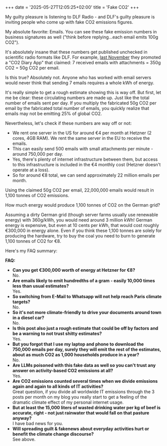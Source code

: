 +++
date = '2025-05-27T12:05:25+02:00'
title = 'Fake CO2'
+++

My guilty pleasure is listening to DLF Radio - and DLF's guilty pleasure is inviting people who come up with fake CO2 emissions figures.

My absolute favorite: Emails. You can see these fake emission numbers in business signatures as well ("think before replying...each email emits 100g CO2").

It's absolutely insane that these numbers get published unchecked in scientific radio formats like DLF. For example, [last November](https://www.deutschlandfunk.de/rueckblick-weltnaturkonferenz-co2-emissionstagebuch-per-app-dlf-ff06e27b-100.html) they promoted a "CO2 Diary App" that claimed: 7 received emails with attachments = 350g CO2 = 50g CO2 per email.

Is this true? Absolutely not. Anyone who has worked with email servers would never think that sending 7 emails requires a whole kWh of energy.

It's really simple to get a rough estimate showing this is way off. But first, let me be clear: these circulating numbers are made up. Just like the total number of emails sent per day. If you multiply the fabricated 50g CO2 per email by the fabricated total number of emails, you quickly realize that emails may not be emitting 25% of global CO2.

Nevertheless, let's check if these numbers are way off or not:

- We rent one server in the US for around €4 per month at Hetzner (2 cores, 4GB RAM). We rent the same server in the EU to receive the emails.
- This can easily send 500 emails with small attachments per minute - around 750,000 per day.
- Yes, there's plenty of internet infrastructure between them, but access to this infrastructure is included in the €4 monthly cost (Hetzner doesn't operate at a loss).
- So for around €8 total, we can send approximately 22 million emails per month.

Using the claimed 50g CO2 per email, 22,000,000 emails would result in 1,100 tonnes of CO2 emissions.

How much energy would produce 1,100 tonnes of CO2 on the German grid?

Assuming a dirty German grid (though server farms usually use renewable energy) with 360g/kWh, you would need around 3 million kWh! German energy is expensive, but even at 10 cents per kWh, that would cost roughly €300,000 in energy alone. Even if you think these 1,100 tonnes are solely for producing the hardware, try to buy the coal you need to burn to generate 1,100 tonnes of CO2 for €8.

Here's my FAQ summary:

**FAQ:**

- **Can you get €300,000 worth of energy at Hetzner for €8?**\
No.
- **Are emails likely to emit hundredths of a gram - easily 10,000 times less than usual estimates?**\
Yes.
- **So switching from E-Mail to Whatsapp will not help reach Paris climate targets?**\
No.
- **So it's not more climate-friendly to drive your documents around town in a diesel car?**\
No.
- **Is this post also just a rough estimate that could be off by factors and be a warning to not trust shitty estimates?**\
Yes.
- **But you forgot that I use my laptop and phone to download the 750,000 emails per day, surely they will emit the rest of the estimates, about as much CO2 as 1,000 households produce in a year?**\
No.
- **Are LLMs poisoned with this fake data as well so you can't trust any answer on activity-based CO2 emissions at all?**\
Yes.
- **Are CO2 emissions counted several times when we divide emissions again and again to all kinds of IT activities?**\
Great question, if you divide all worldwide IT emissions through the 3 posts per month on my blog you really start to get a feeling of the dramatic climate effect of my personal internet usage.
- **But at least the 15,000 liters of wasted drinking water per kg of beef is accurate, right - not just rainwater that would fall on that pasture anyway?**\
I have bad news for you.
- **Will spreading guilt & fakenews about everyday activities hurt or benefit the climate change discourse?**\
See above.